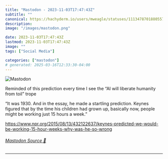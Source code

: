 ```yaml
---
title: "Mastodon - 2023-11-03T17:47:43Z"
subtitle: ""
canonical: https://hachyderm.io/users/mweagle/statuses/111347870188055700
description:
image: "/images/mastodon.png"

date: 2023-11-03T17:47:43Z
lastmod: 2023-11-03T17:47:43Z
image: ""
tags: ["Social Media"]

categories: ["mastodon"]
# generated: 2025-03-16T12:33:30-04:00
---
```

![Mastodon](/images/mastodon.png)

<p>Reminded of this prediction every time I see the “AI will liberate humanity from toil” trope </p><p>“It was 1930. And in the essay, he made a startling prediction. Keynes figured that by the time his children had grown up, basically now, people might be working just 15 hours a week.”</p><p><a href="https://www.npr.org/2015/08/13/432122637/keynes-predicted-we-would-be-working-15-hour-weeks-why-was-he-so-wrong" target="_blank" rel="nofollow noopener noreferrer" translate="no"><span class="invisible">https://www.</span><span class="ellipsis">npr.org/2015/08/13/432122637/k</span><span class="invisible">eynes-predicted-we-would-be-working-15-hour-weeks-why-was-he-so-wrong</span></a></p>


###### [Mastodon Source 🐘](https://hachyderm.io/@mweagle/111347870188055700)

___
